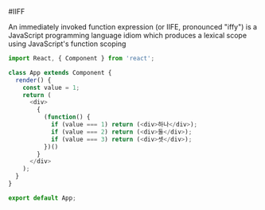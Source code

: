 #IIFF

An immediately invoked function expression (or IIFE, pronounced "iffy") is a JavaScript programming language idiom which produces a lexical scope using JavaScript's function scoping
```js
import React, { Component } from 'react';

class App extends Component {
  render() {
    const value = 1;
    return (
      <div>
        {
          (function() {
            if (value === 1) return (<div>하나</div>);
            if (value === 2) return (<div>둘</div>);
            if (value === 3) return (<div>셋</div>);
          })()
        }
      </div>
    );
  }
}

export default App;
```
